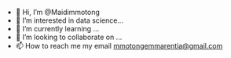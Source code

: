- 👋 Hi, I’m @Maidimmotong
- 👀 I’m interested in data science...
- 🌱 I’m currently learning ...
- 💞️ I’m looking to collaborate on ...
- 📫 How to reach me my email mmotongemmarentia@gmail.com

<!---
Maidimmotong/Maidimmotong is a ✨ special ✨ repository because its `README.md` (this file) appears on your GitHub profile.
You can click the Preview link to take a look at your changes.
--->
